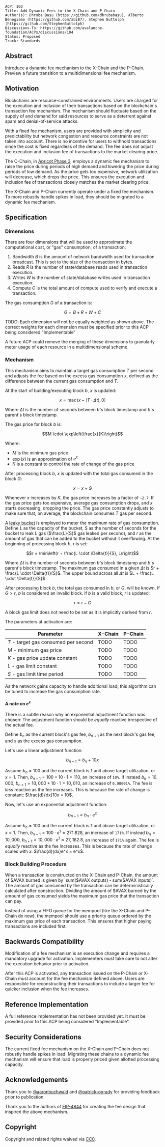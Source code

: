 ```text
ACP: 103
Title: Add Dynamic Fees to the X-Chain and P-Chain
Author(s): Dhruba Basu (https://github.com/dhrubabasu), Alberto Benegiamo (https://github.com/abi87), Stephen Buttolph (https://github.com/StephenButtolph)
Discussions-To: https://github.com/avalanche-foundation/ACPs/discussions/104
Status: Proposed
Track: Standards
```

## Abstract

Introduce a dynamic fee mechanism to the X-Chain and the P-Chain. Preview a future transition to a multidimensional fee mechanism.

## Motivation

Blockchains are resource-constrained environments. Users are charged for the execution and inclusion of their transactions based on the blockchain's transaction fee mechanism. The mechanism should fluctuate based on the supply of and demand for said resources to serve as a deterrent against spam and denial-of-service attacks.

With a fixed fee mechanism, users are provided with simplicity and predictability but network congestion and resource constraints are not taken into account. There is no incentive for users to withhold transactions since the cost is fixed regardless of the demand. The fee does not adjust the execution and inclusion fee of transactions to the market clearing price.

The C-Chain, in [Apricot Phase 3](https://medium.com/avalancheavax/apricot-phase-three-c-chain-dynamic-fees-432d32d67b60), employs a dynamic fee mechanism to raise the price during periods of high demand and lowering the price during periods of low demand. As the price gets too expensive, network utilization will decrease, which drops the price. This ensures the execution and inclusion fee of transactions closely matches the market clearing price.

The X-Chain and P-Chain currently operate under a fixed fee mechanism. To more robustly handle spikes in load, they should be migrated to a dynamic fee mechanism.

## Specification

### Dimensions

There are four dimensions that will be used to approximate the computational cost, or "gas" consumption, of a transaction:

1. Bandwidth $B$ is the amount of network bandwidth used for transaction broadcast. This is set to the size of the transaction in bytes.
2. Reads $R$ is the number of state/database reads used in transaction execution.
3. Writes $W$ is the number of state/database writes used in transaction execution.
4. Compute $C$ is the total amount of compute used to verify and execute a transaction.

The gas consumption $G$ of a transaction is:

$$G = B + R + W + C$$

TODO: Each dimension will not be equally weighted as shown above. The correct weights for each dimension must be specified prior to this ACP being considered "Implementable"

A future ACP could remove the merging of these dimensions to granularly meter usage of each resource in a multidimensional scheme.

### Mechanism

This mechanism aims to maintain a target gas consumption $T$ per second and adjusts the fee based on the excess gas consumption $x$, defined as the difference between the current gas consumption and $T$.

At the start of building/executing block $b$, $x$ is updated:

$$x = \max(x - (T \cdot \Delta t), 0)$$

Where $\Delta t$ is the number of seconds between $b$'s block timestamp and $b$'s parent's block timestamp.

The gas price for block $b$ is:

$$M \cdot \exp\left(\frac{x}{K}\right)$$

Where:

- $M$ is the minimum gas price
- $\exp\left(x\right)$ is an approximation of $e^x$
- $K$ is a constant to control the rate of change of the gas price

After processing block $b$, $x$ is updated with the total gas consumed in the block $G$:

$$x = x + G$$

Whenever $x$ increases by $K$, the gas price increases by a factor of `~2.7`. If the gas price gets too expensive, average gas consumption drops, and $x$ starts decreasing, dropping the price. The gas price constantly adjusts to make sure that, on average, the blockchain consumes $T$ gas per second.

A [leaky bucket](https://en.wikipedia.org/wiki/Leaky_bucket) is employed to meter the maximum rate of gas consumption. Define $L$ as the capacity of the bucket, $S$ as the number of seconds for the bucket to leak $L$ gas ($\frac{L}{S}$ gas leaked per second), and $r$ as the amount of gas that can be added to the bucket without it overflowing. At the beginning of processing block $b$, $r$ is set:

$$r = \min\left(r + \frac{L \cdot \Delta{t}}{S}, L\right)$$

Where $\Delta t$ is the number of seconds between $b$'s block timestamp and $b$'s parent's block timestamp. The maximum gas consumed in a given $\Delta{t}$ is $r + \frac{L \cdot \Delta{t}}{S}$. The upper bound across all $\Delta{t}$ is $L + \frac{L \cdot \Delta{t}}{S}$.

After processing block $b$, the total gas consumed in $b$, or $G$, will be known. If $G \gt r$, $b$ is considered an invalid block. If $b$ is a valid block, $r$ is updated:

$$r = r - G$$

A block gas limit does not need to be set as it is implicitly derived from $r$.

The parameters at activation are:

| Parameter | X-Chain | P-Chain |
| - | - | - |
| $T$ - target gas consumed per second | TODO | TODO |
| $M$ - minimum gas price | TODO | TODO |
| $K$ - gas price update constant | TODO | TODO |
| $L$ - gas limit constant | TODO | TODO |
| $S$ - gas limit time period | TODO | TODO |

As the network gains capacity to handle additional load, this algorithm can be tuned to increase the gas consumption rate.

#### A note on $e^x$

There is a subtle reason why an exponential adjustment function was chosen: The adjustment function should be _equally_ reactive irrespective of the actual fee.

Define $b_n$ as the current block's gas fee, $b_{n+1}$ as the next block's gas fee, and $x$ as the excess gas consumption.

Let's use a linear adjustment function:

$$b_{n+1} = b_n + 10x$$

Assume $b_n = 100$ and the current block is 1 unit above target utilization, or $x = 1$. Then, $b_{n+1} = 100 + 10 \cdot 1 = 110$, an increase of `10%`. If instead $b_n = 10,000$, $b_{n+1} = 10,000 + 10 \cdot 1 = 10,010$, an increase of `0.00001%`. The fee is _less_ reactive as the fee increases. This is because the rate of change is constant: $\frac{d}{dx}10x = 10$.

Now, let's use an exponential adjustment function:

$$b_{n+1} = b_n \cdot e^x$$

Assume $b_n = 100$ and the current block is 1 unit above target utilization, or $x = 1$. Then, $b_{n+1} = 100 \cdot e^1 \approx 271.828$, an increase of `171%`. If instead $b_n = 10,000$, $b_{n+1} = 10,000 \cdot e^1 \approx 27,182.8$, an increase of `171%` again. The fee is _equally_ reactive as the fee increases. This is because the rate of change scales with $x$: $\frac{d}{dx}e^x = e^x$.

### Block Building Procedure

When a transaction is constructed on the X-Chain and P-Chain, the amount of $AVAX burned is given by `sum($AVAX outputs) - sum($AVAX inputs)`. The amount of gas consumed by the transaction can be deterministically calculated after construction. Dividing the amount of $AVAX burned by the amount of gas consumed yields the maximum gas price that the transaction can pay.

Instead of using a FIFO queue for the mempool (like the X-Chain and P-Chain do now), the mempool should use a priority queue ordered by the maximum gas price of each transaction. This ensures that higher paying transactions are included first.

## Backwards Compatibility

Modification of a fee mechanism is an execution change and requires a mandatory upgrade for activation. Implementers must take care to not alter the execution behavior prior to activation.

After this ACP is activated, any transaction issued on the P-Chain or X-Chain must account for the fee mechanism defined above. Users are responsible for reconstructing their transactions to include a larger fee for quicker inclusion when the fee increases.

## Reference Implementation

A full reference implementation has not been provided yet. It must be provided prior to this ACP being considered "Implementable".

## Security Considerations

The current fixed fee mechanism on the X-Chain and P-Chain does not robustly handle spikes in load. Migrating these chains to a dynamic fee mechanism will ensure that load is properly priced given allotted processing capacity.

## Acknowledgements

Thank you to [@aaronbuchwald](https://github.com/aaronbuchwald) and [@patrick-ogrady](https://github.com/patrick-ogrady) for providing feedback prior to publication.

Thank you to the authors of [EIP-4844](https://github.com/ethereum/EIPs/blob/master/EIPS/eip-4844.md) for creating the fee design that inspired the above mechanism.

## Copyright

Copyright and related rights waived via [CC0](https://creativecommons.org/publicdomain/zero/1.0/).

